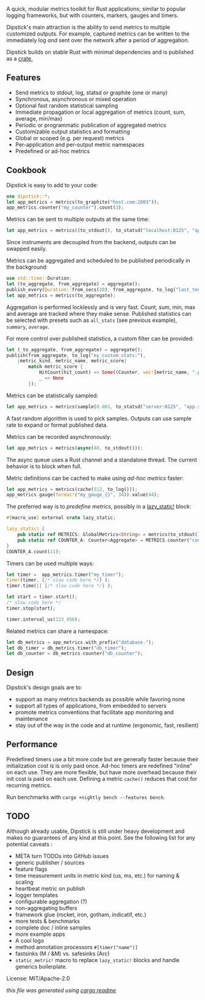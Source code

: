A quick, modular metrics toolkit for Rust applications; similar to popular logging frameworks,
but with counters, markers, gauges and timers.

Dipstick's main attraction is the ability to send metrics to multiple customized outputs.
For example, captured metrics can be written to the immediately log _and_ 
sent over the network after a period of aggregation.

Dipstick builds on stable Rust with minimal dependencies
and is published as a [crate.](https://crates.io/crates/dipstick)

## Features

  - Send metrics to stdout, log, statsd or graphite (one or many)
  - Synchronous, asynchronous or mixed operation
  - Optional fast random statistical sampling
  - Immediate propagation or local aggregation of metrics (count, sum, average, min/max)
  - Periodic or programmatic publication of aggregated metrics
  - Customizable output statistics and formatting
  - Global or scoped (e.g. per request) metrics
  - Per-application and per-output metric namespaces
  - Predefined or ad-hoc metrics

## Cookbook

Dipstick is easy to add to your code:
```rust
use dipstick::*;
let app_metrics = metrics(to_graphite("host.com:2003"));
app_metrics.counter("my_counter").count(3);
```

Metrics can be sent to multiple outputs at the same time:
```rust
let app_metrics = metrics((to_stdout(), to_statsd("localhost:8125", "app1.host.")));
```
Since instruments are decoupled from the backend, outputs can be swapped easily.

Metrics can be aggregated and scheduled to be published periodically in the background:
```rust
use std::time::Duration;
let (to_aggregate, from_aggregate) = aggregate();
publish_every(Duration::from_secs(10), from_aggregate, to_log("last_ten_secs:"), all_stats);
let app_metrics = metrics(to_aggregate);
```
Aggregation is performed locklessly and is very fast.
Count, sum, min, max and average are tracked where they make sense.
Published statistics can be selected with presets such as `all_stats` (see previous example),
`summary`, `average`.

For more control over published statistics, a custom filter can be provided:
```rust
let (_to_aggregate, from_aggregate) = aggregate();
publish(from_aggregate, to_log("my_custom_stats:"),
    |metric_kind, metric_name, metric_score|
        match metric_score {
            HitCount(hit_count) => Some((Counter, vec![metric_name, ".per_thousand"], hit_count / 1000)),
            _ => None
        });
```

Metrics can be statistically sampled:
```rust
let app_metrics = metrics(sample(0.001, to_statsd("server:8125", "app.sampled.")));
```
A fast random algorithm is used to pick samples.
Outputs can use sample rate to expand or format published data.

Metrics can be recorded asynchronously:
```rust
let app_metrics = metrics(async(48, to_stdout()));
```
The async queue uses a Rust channel and a standalone thread.
The current behavior is to block when full.

Metric definitions can be cached to make using _ad-hoc metrics_ faster:
```rust
let app_metrics = metrics(cache(512, to_log()));
app_metrics.gauge(format!("my_gauge_{}", 34)).value(44);
```

The preferred way is to _predefine metrics_,
possibly in a [lazy_static!](https://crates.io/crates/lazy_static) block:
```rust
#[macro_use] external crate lazy_static;

lazy_static! {
    pub static ref METRICS: GlobalMetrics<String> = metrics(to_stdout());
    pub static ref COUNTER_A: Counter<Aggregate> = METRICS.counter("counter_a");
}
COUNTER_A.count(11);
```

Timers can be used multiple ways:
```rust
let timer =  app_metrics.timer("my_timer");
time!(timer, {/* slow code here */} );
timer.time(|| {/* slow code here */} );

let start = timer.start();
/* slow code here */
timer.stop(start);

timer.interval_us(123_456);
```

Related metrics can share a namespace:
```rust
let db_metrics = app_metrics.with_prefix("database.");
let db_timer = db_metrics.timer("db_timer");
let db_counter = db_metrics.counter("db_counter");
```


## Design
Dipstick's design goals are to:
- support as many metrics backends as possible while favoring none
- support all types of applications, from embedded to servers
- promote metrics conventions that facilitate app monitoring and maintenance
- stay out of the way in the code and at runtime (ergonomic, fast, resilient)

## Performance
Predefined timers use a bit more code but are generally faster because their initialization cost is is only paid once.
Ad-hoc timers are redefined "inline" on each use. They are more flexible, but have more overhead because their init cost is paid on each use.
Defining a metric `cache()` reduces that cost for recurring metrics.

Run benchmarks with `cargo +nightly bench --features bench`.

## TODO
Although already usable, Dipstick is still under heavy development and makes no guarantees
of any kind at this point. See the following list for any potential caveats :
- META turn TODOs into GitHub issues
- generic publisher / sources
- feature flags
- time measurement units in metric kind (us, ms, etc.) for naming & scaling
- heartbeat metric on publish
- logger templates
- configurable aggregation (?)
- non-aggregating buffers
- framework glue (rocket, iron, gotham, indicatif, etc.)
- more tests & benchmarks
- complete doc / inline samples
- more example apps
- A cool logo
- method annotation processors `#[timer("name")]`
- fastsinks (M / &M) vs. safesinks (Arc<M>)
- `static_metric!` macro to replace `lazy_static!` blocks and handle generics boilerplate.

License: MIT/Apache-2.0

_this file was generated using [cargo readme](https://github.com/livioribeiro/cargo-readme)_
